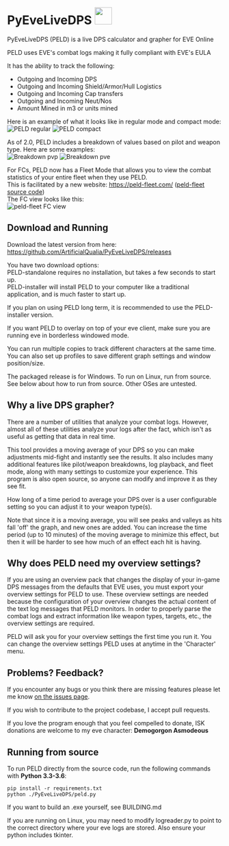 # PyEveLiveDPS <img src="/app.ico" width="40" height="40">

PyEveLiveDPS (PELD) is a live DPS calculator and grapher for EVE Online

PELD uses EVE's combat logs making it fully compliant with EVE's EULA

It has the ability to track the following:

- Outgoing and Incoming DPS
- Outgoing and Incoming Shield/Armor/Hull Logistics
- Outgoing and Incoming Cap transfers
- Outgoing and Incoming Neut/Nos
- Amount Mined in m3 or units mined

Here is an example of what it looks like in regular mode and compact mode:  
![PELD regular](http://i.imgur.com/lCzJGx1.png) ![PELD compact](http://i.imgur.com/MBKb4jo.png)

As of 2.0, PELD includes a breakdown of values based on pilot and weapon type. Here are some examples:  
![Breakdown pvp](https://i.imgur.com/Id7wUuE.png) ![Breakdown pve](https://i.imgur.com/GAUtC5a.png)

For FCs, PELD now has a Fleet Mode that allows you to view the combat statistics of your entire fleet when they use PELD.  
This is facilitated by a new website: https://peld-fleet.com/ ([peld-fleet source code](https://github.com/ArtificialQualia/PELD-Server))  
The FC view looks like this:  
![peld-fleet FC view](https://i.imgur.com/B7fP3qx.png)

## Download and Running

Download the latest version from here:  
https://github.com/ArtificialQualia/PyEveLiveDPS/releases

You have two download options:  
PELD-standalone requires no installation, but takes a few seconds to start up.  
PELD-installer will install PELD to your computer like a traditional application, and is much faster to start up.

If you plan on using PELD long term, it is recommended to use the PELD-installer version.

If you want PELD to overlay on top of your eve client, make sure you are running eve in borderless windowed mode.

You can run multiple copies to track different characters at the same time. You can also set up profiles to save different graph settings and window position/size.

The packaged release is for Windows. To run on Linux, run from source. See below about how to run from source. Other OSes are untested.

## Why a live DPS grapher?

There are a number of utilities that analyze your combat logs. However, almost all of these utilities analyze your logs after the fact, which isn't as useful as getting that data in real time.

This tool provides a moving average of your DPS so you can make adjustments mid-fight and instantly see the results. It also includes many additional features like pilot/weapon breakdowns, log playback, and fleet mode, along with many settings to customize your experience. This program is also open source, so anyone can modify and improve it as they see fit.

How long of a time period to average your DPS over is a user configurable setting so you can adjust it to your weapon type(s).

Note that since it is a moving average, you will see peaks and valleys as hits fall 'off' the graph, and new ones are added. You can increase the time period (up to 10 minutes) of the moving average to minimize this effect, but then it will be harder to see how much of an effect each hit is having.

## Why does PELD need my overview settings?

If you are using an overview pack that changes the display of your in-game DPS messages from the defaults that EVE uses, you must export your overview settings for PELD to use. These overview settings are needed because the configuration of your overview changes the actual content of the text log messages that PELD monitors. In order to properly parse the combat logs and extract information like weapon types, targets, etc., the overview settings are required.

PELD will ask you for your overview settings the first time you run it. You can change the overview settings PELD uses at anytime in the 'Character' menu.

## Problems? Feedback?

If you encounter any bugs or you think there are missing features please let me know [on the issues page](https://github.com/ArtificialQualia/PyEveLiveDPS/issues).

If you wish to contribute to the project codebase, I accept pull requests.

If you love the program enough that you feel compelled to donate, ISK donations are welcome to my eve character: **Demogorgon Asmodeous**

## Running from source

To run PELD directly from the source code, run the following commands with **Python 3.3-3.6**:

```
pip install -r requirements.txt
python ./PyEveLiveDPS/peld.py
```

If you want to build an .exe yourself, see BUILDING.md

If you are running on Linux, you may need to modify logreader.py to point to the correct directory where your eve logs are stored. Also ensure your python includes tkinter.

